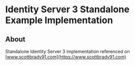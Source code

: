 # Identity Server 3 Standalone Example Implementation

## About
Standalone Identity Server 3 implementation referenced on [www.scottbrady91.com](https://www.scottbrady91.com)